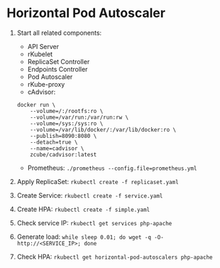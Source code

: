 # Horizontal Pod Autoscaler

1. Start all related components:
    - API Server
    - rKubelet
    - ReplicaSet Controller
    - Endpoints Controller
    - Pod Autoscaler
    - rKube-proxy
    - cAdvisor:

    ```shell
    docker run \
        --volume=/:/rootfs:ro \
        --volume=/var/run:/var/run:rw \
        --volume=/sys:/sys:ro \
        --volume=/var/lib/docker/:/var/lib/docker:ro \
        --publish=8090:8080 \
        --detach=true \
        --name=cadvisor \
        zcube/cadvisor:latest
    ```

    - Prometheus: `./prometheus --config.file=prometheus.yml`
2. Apply ReplicaSet: `rkubectl create -f replicaset.yaml`
3. Create Service: `rkubectl create -f service.yaml`
4. Create HPA: `rkubectl create -f simple.yaml`
5. Check service IP: `rkubectl get services php-apache`
6. Generate load: `while sleep 0.01; do wget -q -O- http://<SERVICE_IP>; done`
7. Check HPA: `rkubectl get horizontal-pod-autoscalers php-apache`
